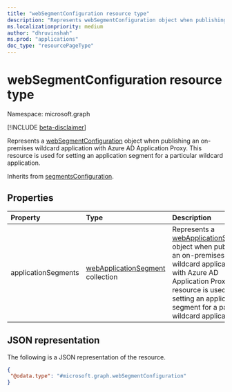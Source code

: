 ```yaml
---
title: "webSegmentConfiguration resource type"
description: "Represents webSegmentConfiguration object when publishing an on-premises wildcard application with Azure AD Application Proxy."
ms.localizationpriority: medium
author: "dhruvinshah"
ms.prod: "applications"
doc_type: "resourcePageType"
---
```


# webSegmentConfiguration resource type

Namespace: microsoft.graph

[!INCLUDE [beta-disclaimer](../../includes/beta-disclaimer.md)]

Represents a [webSegmentConfiguration](webSegmentConfiguration.md) object when publishing an on-premises wildcard application with Azure AD Application Proxy. This resource is used for setting an application segment for a particular wildcard application.

Inherits from [segmentsConfiguration](segmentsConfiguration.md).

## Properties

| Property     | Type        | Description |
|:-------------|:------------|:------------|
|applicationSegments|[webApplicationSegment](webApplicationSegment.md) collection|Represents a [webApplicationSegment](webApplicationSegment.md) object when publishing an on-premises wildcard application with Azure AD Application Proxy. This resource is used for setting an application segment for a particular wildcard application.|


## JSON representation

The following is a JSON representation of the resource.
<!-- {
  "blockType": "resource",
  "@odata.type": "microsoft.graph.onPremisesApplicationSegment"
}
-->
``` json
{
 "@odata.type": "#microsoft.graph.webSegmentConfiguration"
}
```
